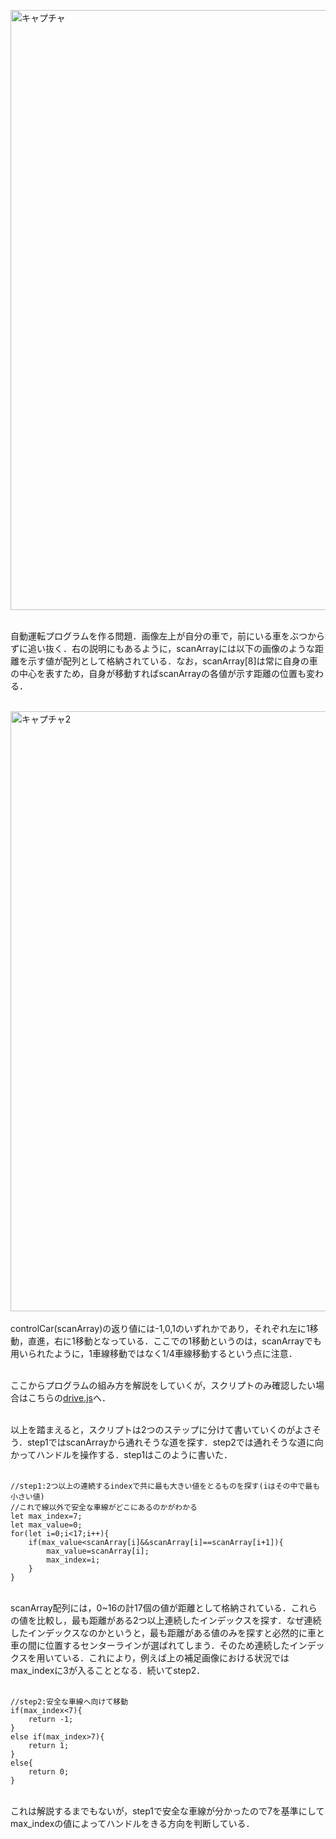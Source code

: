 <img width="960" alt="キャプチャ" src="https://user-images.githubusercontent.com/64766627/178144112-1334c2dd-42d2-4a65-9aea-17fd911a0170.png"><br><br>

自動運転プログラムを作る問題．画像左上が自分の車で，前にいる車をぶつからずに追い抜く．右の説明にもあるように，scanArrayには以下の画像のような距離を示す値が配列として格納されている．なお，scanArray\[8\]は常に自身の車の中心を表すため，自身が移動すればscanArrayの各値が示す距離の位置も変わる．<br><br>

<img width="960" alt="キャプチャ2" src="https://user-images.githubusercontent.com/64766627/178144141-05828a05-e814-4554-b911-886ddd63252e.PNG"><br><br>
controlCar(scanArray)の返り値には-1,0,1のいずれかであり，それぞれ左に1移動，直進，右に1移動となっている．ここでの1移動というのは，scanArrayでも用いられたように，1車線移動ではなく1/4車線移動するという点に注意．<br><br>

ここからプログラムの組み方を解説をしていくが，スクリプトのみ確認したい場合はこちらの[drive.js](https://github.com/H0ndh11/CTF/blob/main/GoogleBeginnersQuest/drive.js)へ．<br><br>

以上を踏まえると，スクリプトは2つのステップに分けて書いていくのがよさそう．step1ではscanArrayから通れそうな道を探す．step2では通れそうな道に向かってハンドルを操作する．step1はこのように書いた．<br><br>

~~~
//step1:2つ以上の連続するindexで共に最も大きい値をとるものを探す(iはその中で最も小さい値)
//これで線以外で安全な車線がどこにあるのかがわかる
let max_index=7;
let max_value=0;
for(let i=0;i<17;i++){
    if(max_value<scanArray[i]&&scanArray[i]==scanArray[i+1]){
        max_value=scanArray[i];
        max_index=i;
    }
}
~~~
<br>
scanArray配列には，0~16の計17個の値が距離として格納されている．これらの値を比較し，最も距離がある2つ以上連続したインデックスを探す．なぜ連続したインデックスなのかというと，最も距離がある値のみを探すと必然的に車と車の間に位置するセンターラインが選ばれてしまう．そのため連続したインデックスを用いている．これにより，例えば上の補足画像における状況ではmax_indexに3が入ることとなる．続いてstep2．<br><br>

~~~
//step2:安全な車線へ向けて移動
if(max_index<7){
    return -1;
}
else if(max_index>7){
    return 1;
}
else{
    return 0;
}
~~~
<br>
これは解説するまでもないが，step1で安全な車線が分かったので7を基準にしてmax_indexの値によってハンドルをきる方向を判断している．